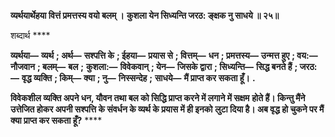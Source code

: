 **व्यर्थयार्थेहया वित्तं प्रमत्तस्य वयो बलम् ।** **कुशला येन सिध्यन्ति जरठ: ङ्क्षक नु साधये ॥ २५॥** 

शब्दार्थ **** 

**व्यर्थया—** **व्यर्थ** **; अर्थ—** **सश्पत्ति के** **; ईहया—** **प्रयास से** **; वित्तम्—** **धन** **; प्रमत्तस्य—** **उन्मत्त हुए** **; वय:—** **नौजवान** **; बलम्—** **बल** **;** **कुशला:—** **विवेकवान्** **; येन—** **जिसके द्वारा** **; सिध्यन्ति—** **सिद्ध बनते हैं** **; जरठ:—** **वृद्ध व्यक्ति** **; किम्—** **क्या** **; नु—** **निस्सन्देह** **;** **साधये—** **मैं प्राप्त कर सकता हूँ।** **.** 

**विवेकशील व्यक्ति अपने धन, यौवन तथा बल को सिद्धि प्राप्त करने में लगाने में सक्षम** **होते हैं। किन्तु मैंने उत्तेजित होकर अपनी सश्पत्ति के संवर्धन के व्यर्थ के प्रयास में ही इनको** **लुटा दिया है। अब वृद्ध हो चुकने पर मैं क्या प्राप्त कर सकता हूँ?** **** 